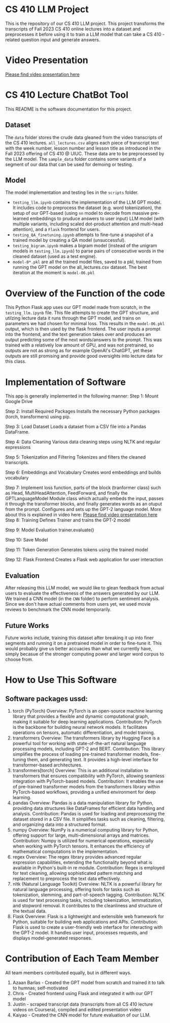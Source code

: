 # CS 410 LLM Project
This is the repository of our CS 410 LLM project. This project transforms the transcripts of Fall 2023 CS 410 online lectures into a dataset and preprocesses it before using it to train a LLM model that can take a CS 410 - related question input and generate answers.

# Video Presentation
[Please find video presentation here](https://www.youtube.com/watch?v=CdfkFgU7p0s)

# CS 410 Lecture ChatBot Tool
This README is the software documentation for this project.

## Dataset
The `data` folder stores the crude data gleaned from the video transcripts of the CS 410 lectures. `all_lectures.csv` aligns each piece of transcript text with the week number, lesson number and lesson title as introduced in the Fall 2023 offering of CS 410 @ UIUC. These data are to be preprocessed by the LLM model. The `sample_data` folder contains some variants of a segment of our data that can be used for demoing or testing.

## Model
The model implementation and testing lies in the `scripts` folder.
- `testing_llm.ipynb` contains the implementation of the LLM GPT model. It includes code to preprocess the dataset (e.g. word tokenization), the setup of our GPT-based (using `nn` model to decode from massive pre-learned embeddings to pruduce answers to user input) LLM model (with multiple variants, including scaled dot-product attention and multi-head attention), and a `Flask` frontend for users. 
- `testing_QA_finetuning.ipynb` attempts to fine-tune a snapshot of a trained model by creating a QA model (unsuccessful).
- `testing_bigram.ipynb` makes a bigram model (instead of the unigram models in `testing_llm.ipynb`) to parse pairs of consecutive words in the cleaned dataset (used as a test engine).
- `model-0*.pkl` are all the trained model files, saved to a pkl, trained from running the GPT model on the all_lectures.csv dataset. The best iteration at the moment is `model-06.pkl`

# Overview of the Function of the code
This Python Flask app uses our GPT model made from scratch, in the `testing_llm.ipynb` file. This file attempts to create the GPT structure, and utilzing lecture data it runs through the GPT model, and trains on parameters we had chosen for minimal loss. This results in the `model-06.pkl` output, which is then used by the flask frontend. The user inputs a prompt into the frontend, and the text generation takes over and produces an output predicting some of the next words/answers to the prompt. This was trained with a relatively low amount of GPU, and was not pretrained, so outputs are not as strong as for example OpenAI's ChatGPT, yet these outputs are still promising and provide good oversights into lecture data for this class.

# Implementation of Software
This app is generally implemented in the following manner:
Step 1: Mount Google Drive

Step 2: Install Required Packages
Installs the necessary Python packages (torch, transformers) using pip.

Step 3: Load Dataset
Loads a dataset from a CSV file into a Pandas DataFrame.

Step 4: Data Cleaning
Various data cleaning steps using NLTK and regular expressions

Step 5: Tokenization and Filtering
Tokenizes and filters the cleaned transcripts.

Step 6: Embeddings and Vocabulary
Creates word embeddings and builds vocabulary

Step 7: Implement loss function, parts of the block (tranformer class) such as Head, MultiHeadAttention, FeedForward, and finally the GPTLanguageModel Module class which actually embeds the input, passes it through the transformer blocks, and finally generates words as an otuput from the prompt. Configures and sets up the GPT-2 language model. More about this is explained in video here: [Please find video presentation here](https://www.youtube.com/watch?v=CdfkFgU7p0s)
Step 8: Training
Defines Trainer and trains the GPT-2 model

Step 9: Model Evaluation
trainer.evaluate()

Step 10: Save Model

Step 11: Token Generation
Generates tokens using the trained model

Step 12: Flask Frontend
Creates a Flask web application for user interaction

## Evaluation
After releasing this LLM model, we would like to glean feedback from actual users to evaluate the effectiveness of the answers generated by our LLM. We trained a CNN model (in the `CNN` folder) to perform sentiment analysis. Since we don't have actual comments from users yet, we used movie reviews to benchmark the CNN model temporarily.

## Future Works
Future works include, training this dataset after breaking it up into finer segments and running it on a pretrained model in order to fine-tune it. This would probably give us better accuacies than what we currently have, simply becasue of the stronger computing power and larger word corpus to choose from.

# How to Use This Software
## Software packages ussd: 
1. torch (PyTorch)
Overview: PyTorch is an open-source machine learning library that provides a flexible and dynamic computational graph, making it suitable for deep learning applications.
Contribution: PyTorch is the backbone for building neural network models. It facilitates operations on tensors, automatic differentiation, and model training.
2. transformers
Overview: The transformers library by Hugging Face is a powerful tool for working with state-of-the-art natural language processing models, including GPT-2 and BERT.
Contribution: This library simplifies the process of loading pre-trained transformer models, fine-tuning them, and generating text. It provides a high-level interface for transformer-based architectures.
3. transformers[torch]
Overview: This is an additional installation to transformers that ensures compatibility with PyTorch, allowing seamless integration with PyTorch-based models.
Contribution: It enables the use of pre-trained transformer models from the transformers library within PyTorch-based workflows, providing a unified environment for deep learning.
4. pandas
Overview: Pandas is a data manipulation library for Python, providing data structures like DataFrames for efficient data handling and analysis.
Contribution: Pandas is used for loading and preprocessing the dataset stored in a CSV file. It simplifies tasks such as cleaning, filtering, and organizing data into a structured format.
5. numpy
Overview: NumPy is a numerical computing library for Python, offering support for large, multi-dimensional arrays and matrices.
Contribution: Numpy is utilized for numerical operations, especially when working with PyTorch tensors. It enhances the efficiency of mathematical computations in the implementation.
6. regex
Overview: The regex library provides advanced regular expression capabilities, extending the functionality beyond what is available in Python's built-in re module.
Contribution: Regex is employed for text cleaning, allowing sophisticated pattern matching and replacement to preprocess the text data effectively.
7. nltk (Natural Language Toolkit)
Overview: NLTK is a powerful library for natural language processing, offering tools for tasks such as tokenization, stemming, and part-of-speech tagging.
Contribution: NLTK is used for text processing tasks, including tokenization, lemmatization, and stopword removal. It contributes to the cleanliness and structure of the textual data.
8. Flask
Overview: Flask is a lightweight and extensible web framework for Python, suitable for building web applications and APIs.
Contribution: Flask is used to create a user-friendly web interface for interacting with the GPT-2 model. It handles user input, processes requests, and displays model-generated responses.


# Contribution of Each Team Member

All team members contributed equally, but in different ways.
1. Azaan Barlas - Created the GPT model from scratch and trained it to talk to humnas; self-motivated
2. Chris - Created frontend using Flask and integrated it with our GPT model
2. Justin - scraped transcript data (transcripts from all CS 410 lecture videos on Coursera), compiled and edited presentation video
3. Kaiyao - Created the CNN model for future evaluation of our LLM.
